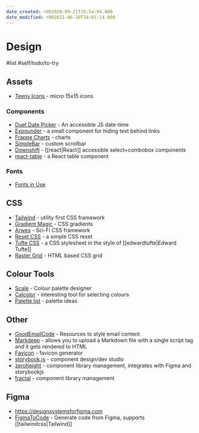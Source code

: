 ```yaml
---
date_created: +002020-09-21T15:54:04.000
date_modified: +002021-06-10T14:01:14.000
---
```


# Design

#list #self/todo/to-try

## Assets

* [Teeny Icons](https://github.com/teenyicons/teenyicons) - micro 15x15 icons

### Components

* [Duet Date Picker](https://github.com/duetds/date-picker) - An accessible JS date-time
* [Expounder](https://github.com/skorokithakis/expounder) - a small component for hiding text behind links
* [Frappe Charts](https://github.com/frappe/charts) - charts
* [SimpleBar](https://grsmto.github.io/simplebar/) - custom scrollbar
* [Downshift](https://github.com/downshift-js/downshift) - [[react|React]] accessible select+combobox components
* [react-table](https://github.com/tannerlinsley/react-table) - a React table component

### Fonts

* [Fonts in Use](https://fontsinuse.com)

## CSS

* [Tailwind](https://tailwindcss.com) - utility first CSS framework
* [Gradient Magic](https://www.gradientmagic.com/browse) - CSS gradients
* [Arwes](https://github.com/arwes/arwes) - Sci-Fi CSS framework
* [Reset CSS](https://github.com/NickGard/css-utils/blob/master/reset.css) - a simple CSS reset
* [Tufte CSS](https://github.com/edwardtufte/tufte-css) - a CSS stylesheet in the style of [[edwardtufte|Edward Tufte]]
* [Raster Grid](https://rsms.me/raster/) - HTML based CSS grid

## Colour Tools

* [Scale](https://hihayk.github.io/scale/#4/6/50/80/-51/67/20/14/1D9A6C/29/154/108/white) - Colour palette designer
* [Calcolor](https://calcolor.co/) - interesting tool for selecting colours
* [Palette list](https://lospec.com/palette-list) - palette ideas

## Other

* [GoodEmailCode](https://www.goodemailcode.com) - Resources to style email content
* [Markdeep](https://casual-effects.com/markdeep/) - allows you to upload a Markdown file with a single script tag and it gets rendered to HTML
* [Favicon](https://favicon.io) - favicon generator
* [storybook.js](https://storybook.js.org) - component design/dev studio
* [zeroheight](https://zeroheight.com) - component library management, integrates with Figma and storybookjs
* [fractal](https://github.com/frctl/fractal) - component library management

## Figma

* https://designsystemsforfigma.com
* [FigmaToCode](https://github.com/bernaferrari/FigmaToCode) - Generate code from Figma, supports [[tailwindcss|Tailwind]]
